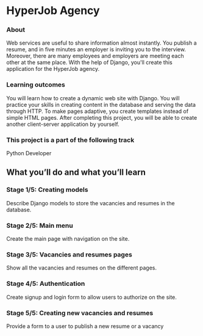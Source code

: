 # HyperJob Agency
### About
Web services are useful to share information almost instantly. You publish a resume, and in five minutes an employer is inviting you to the interview. Moreover, there are many employees and employers are meeting each other at the same place. With the help of Django, you'll create this application for the HyperJob agency.
### Learning outcomes
You will learn how to create a dynamic web site with Django. You will practice your skills in creating content in the database and serving the data through HTTP. To make pages adaptive, you create templates instead of simple HTML pages. After completing this project, you will be able to create another client-server application by yourself.
### This project is a part of the following track
Python Developer
## What you’ll do and what you’ll learn
### Stage 1/5: Creating models
Describe Django models to store the vacancies and resumes in the database.
### Stage 2/5: Main menu
Create the main page with navigation on the site.
### Stage 3/5: Vacancies and resumes pages
Show all the vacancies and resumes on the different pages.
### Stage 4/5: Authentication
Create signup and login form to allow users to authorize on the site.
### Stage 5/5: Creating new vacancies and resumes
Provide a form to a user to publish a new resume or a vacancy